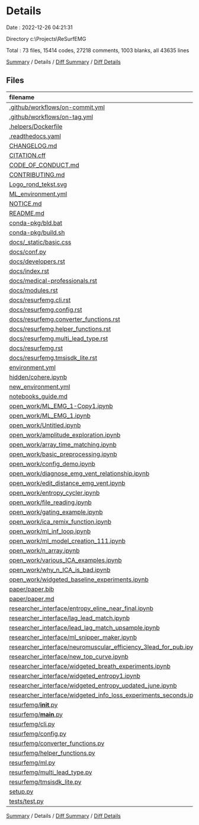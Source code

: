 # Details

Date : 2022-12-26 04:21:31

Directory c:\\Projects\\ReSurfEMG

Total : 73 files,  15414 codes, 27218 comments, 1003 blanks, all 43635 lines

[Summary](results.md) / Details / [Diff Summary](diff.md) / [Diff Details](diff-details.md)

## Files
| filename | language | code | comment | blank | total |
| :--- | :--- | ---: | ---: | ---: | ---: |
| [.github/workflows/on-commit.yml](/.github/workflows/on-commit.yml) | YAML | 72 | 2 | 3 | 77 |
| [.github/workflows/on-tag.yml](/.github/workflows/on-tag.yml) | YAML | 80 | 3 | 6 | 89 |
| [.helpers/Dockerfile](/.helpers/Dockerfile) | Docker | 4 | 0 | 3 | 7 |
| [.readthedocs.yaml](/.readthedocs.yaml) | YAML | 13 | 2 | 6 | 21 |
| [CHANGELOG.md](/CHANGELOG.md) | Markdown | 45 | 0 | 21 | 66 |
| [CITATION.cff](/CITATION.cff) | YAML | 37 | 0 | 3 | 40 |
| [CODE_OF_CONDUCT.md](/CODE_OF_CONDUCT.md) | Markdown | 55 | 0 | 19 | 74 |
| [CONTRIBUTING.md](/CONTRIBUTING.md) | Markdown | 29 | 0 | 11 | 40 |
| [Logo_rond_tekst.svg](/Logo_rond_tekst.svg) | XML | 1 | 0 | 0 | 1 |
| [ML_environment.yml](/ML_environment.yml) | YAML | 20 | 7 | 8 | 35 |
| [NOTICE.md](/NOTICE.md) | Markdown | 5 | 0 | 1 | 6 |
| [README.md](/README.md) | Markdown | 225 | 0 | 80 | 305 |
| [conda-pkg/bld.bat](/conda-pkg/bld.bat) | Batch | 2 | 0 | 1 | 3 |
| [conda-pkg/build.sh](/conda-pkg/build.sh) | Shell Script | 2 | 1 | 1 | 4 |
| [docs/_static/basic.css](/docs/_static/basic.css) | CSS | 685 | 32 | 193 | 910 |
| [docs/conf.py](/docs/conf.py) | Python | 40 | 30 | 21 | 91 |
| [docs/developers.rst](/docs/developers.rst) | reStructuredText | 66 | 7 | 51 | 124 |
| [docs/index.rst](/docs/index.rst) | reStructuredText | 25 | 2 | 15 | 42 |
| [docs/medical-professionals.rst](/docs/medical-professionals.rst) | reStructuredText | 27 | 0 | 6 | 33 |
| [docs/modules.rst](/docs/modules.rst) | reStructuredText | 4 | 1 | 3 | 8 |
| [docs/resurfemg.cli.rst](/docs/resurfemg.cli.rst) | reStructuredText | 5 | 1 | 2 | 8 |
| [docs/resurfemg.config.rst](/docs/resurfemg.config.rst) | reStructuredText | 5 | 1 | 2 | 8 |
| [docs/resurfemg.converter_functions.rst](/docs/resurfemg.converter_functions.rst) | reStructuredText | 5 | 1 | 2 | 8 |
| [docs/resurfemg.helper_functions.rst](/docs/resurfemg.helper_functions.rst) | reStructuredText | 5 | 1 | 2 | 8 |
| [docs/resurfemg.multi_lead_type.rst](/docs/resurfemg.multi_lead_type.rst) | reStructuredText | 5 | 1 | 2 | 8 |
| [docs/resurfemg.rst](/docs/resurfemg.rst) | reStructuredText | 15 | 2 | 6 | 23 |
| [docs/resurfemg.tmsisdk_lite.rst](/docs/resurfemg.tmsisdk_lite.rst) | reStructuredText | 5 | 1 | 2 | 8 |
| [environment.yml](/environment.yml) | YAML | 21 | 3 | 8 | 32 |
| [hidden/cohere.ipynb](/hidden/cohere.ipynb) | JSON | 99 | 0 | 1 | 100 |
| [new_environment.yml](/new_environment.yml) | YAML | 22 | 3 | 8 | 33 |
| [notebooks_guide.md](/notebooks_guide.md) | Markdown | 40 | 0 | 48 | 88 |
| [open_work/ML_EMG_1-Copy1.ipynb](/open_work/ML_EMG_1-Copy1.ipynb) | JSON | 1,203 | 527 | 0 | 1,730 |
| [open_work/ML_EMG_1.ipynb](/open_work/ML_EMG_1.ipynb) | JSON | 1,194 | 527 | 0 | 1,721 |
| [open_work/Untitled.ipynb](/open_work/Untitled.ipynb) | JSON | 80 | 197 | 0 | 277 |
| [open_work/amplitude_exploration.ipynb](/open_work/amplitude_exploration.ipynb) | JSON | 132 | 2,371 | 0 | 2,503 |
| [open_work/array_time_matching.ipynb](/open_work/array_time_matching.ipynb) | JSON | 158 | 4,487 | 0 | 4,645 |
| [open_work/basic_preprocessing.ipynb](/open_work/basic_preprocessing.ipynb) | JSON | 104 | 412 | 0 | 516 |
| [open_work/config_demo.ipynb](/open_work/config_demo.ipynb) | JSON | 111 | 129 | 0 | 240 |
| [open_work/diagnose_emg_vent_relationship.ipynb](/open_work/diagnose_emg_vent_relationship.ipynb) | JSON | 1,013 | 0 | 1 | 1,014 |
| [open_work/edit_distance_emg_vent.ipynb](/open_work/edit_distance_emg_vent.ipynb) | JSON | 2,065 | 0 | 1 | 2,066 |
| [open_work/entropy_cycler.ipynb](/open_work/entropy_cycler.ipynb) | JSON | 131 | 863 | 0 | 994 |
| [open_work/file_reading.ipynb](/open_work/file_reading.ipynb) | JSON | 1,677 | 0 | 1 | 1,678 |
| [open_work/gating_example.ipynb](/open_work/gating_example.ipynb) | JSON | 132 | 354 | 0 | 486 |
| [open_work/ica_remix_function.ipynb](/open_work/ica_remix_function.ipynb) | JSON | 49 | 0 | 1 | 50 |
| [open_work/ml_inf_loop.ipynb](/open_work/ml_inf_loop.ipynb) | JSON | 80 | 320 | 0 | 400 |
| [open_work/ml_model_creation_111.ipynb](/open_work/ml_model_creation_111.ipynb) | JSON | 1,355 | 545 | 0 | 1,900 |
| [open_work/n_array.ipynb](/open_work/n_array.ipynb) | JSON | 120 | 238 | 0 | 358 |
| [open_work/various_ICA_examples.ipynb](/open_work/various_ICA_examples.ipynb) | JSON | 311 | 651 | 0 | 962 |
| [open_work/why_n_ICA_is_bad.ipynb](/open_work/why_n_ICA_is_bad.ipynb) | JSON | 116 | 708 | 0 | 824 |
| [open_work/widgeted_baseline_experiments.ipynb](/open_work/widgeted_baseline_experiments.ipynb) | JSON | 118 | 378 | 0 | 496 |
| [paper/paper.bib](/paper/paper.bib) | BibTeX | 70 | 0 | 11 | 81 |
| [paper/paper.md](/paper/paper.md) | Markdown | 116 | 0 | 17 | 133 |
| [researcher_interface/entropy_eline_near_final.ipynb](/researcher_interface/entropy_eline_near_final.ipynb) | JSON | 139 | 2,435 | 0 | 2,574 |
| [researcher_interface/lag_lead_match.ipynb](/researcher_interface/lag_lead_match.ipynb) | JSON | 130 | 568 | 0 | 698 |
| [researcher_interface/lead_lag_match_upsample.ipynb](/researcher_interface/lead_lag_match_upsample.ipynb) | JSON | 130 | 884 | 0 | 1,014 |
| [researcher_interface/ml_snipper_maker.ipynb](/researcher_interface/ml_snipper_maker.ipynb) | JSON | 127 | 1,926 | 0 | 2,053 |
| [researcher_interface/neuromuscular_efficiency_3lead_for_pub.ipynb](/researcher_interface/neuromuscular_efficiency_3lead_for_pub.ipynb) | JSON | 242 | 846 | 0 | 1,088 |
| [researcher_interface/new_top_curve.ipynb](/researcher_interface/new_top_curve.ipynb) | JSON | 125 | 2,006 | 0 | 2,131 |
| [researcher_interface/widgeted_breath_experiments.ipynb](/researcher_interface/widgeted_breath_experiments.ipynb) | JSON | 107 | 1,424 | 0 | 1,531 |
| [researcher_interface/widgeted_entropy1.ipynb](/researcher_interface/widgeted_entropy1.ipynb) | JSON | 122 | 736 | 0 | 858 |
| [researcher_interface/widgeted_entropy_updated_june.ipynb](/researcher_interface/widgeted_entropy_updated_june.ipynb) | JSON | 127 | 1,975 | 0 | 2,102 |
| [researcher_interface/widgeted_info_loss_experiments_seconds.ipynb](/researcher_interface/widgeted_info_loss_experiments_seconds.ipynb) | JSON | 102 | 620 | 0 | 722 |
| [resurfemg/__init__.py](/resurfemg/__init__.py) | Python | 0 | 1 | 1 | 2 |
| [resurfemg/__main__.py](/resurfemg/__main__.py) | Python | 3 | 1 | 5 | 9 |
| [resurfemg/cli.py](/resurfemg/cli.py) | Python | 127 | 22 | 20 | 169 |
| [resurfemg/config.py](/resurfemg/config.py) | Python | 159 | 64 | 34 | 257 |
| [resurfemg/converter_functions.py](/resurfemg/converter_functions.py) | Python | 48 | 90 | 16 | 154 |
| [resurfemg/helper_functions.py](/resurfemg/helper_functions.py) | Python | 492 | 559 | 119 | 1,170 |
| [resurfemg/ml.py](/resurfemg/ml.py) | Python | 52 | 19 | 9 | 80 |
| [resurfemg/multi_lead_type.py](/resurfemg/multi_lead_type.py) | Python | 259 | 148 | 26 | 433 |
| [resurfemg/tmsisdk_lite.py](/resurfemg/tmsisdk_lite.py) | Python | 183 | 63 | 34 | 280 |
| [setup.py](/setup.py) | Python | 484 | 2 | 116 | 602 |
| [tests/test.py](/tests/test.py) | Python | 257 | 21 | 56 | 334 |

[Summary](results.md) / Details / [Diff Summary](diff.md) / [Diff Details](diff-details.md)